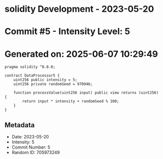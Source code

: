 ﻿# solidity Development - 2023-05-20
# Commit #5 - Intensity Level: 5
# Generated on: 2025-06-07 10:29:49
```solidity
pragma solidity ^0.8.0;

contract DataProcessor5 {
    uint256 public intensity = 5;
    uint256 private randomSeed = 970946;

    function processValue(uint256 input) public view returns (uint256) {
        return input * intensity + randomSeed % 100;
    }
}
```
## Metadata
- Date: 2023-05-20
- Intensity: 5
- Commit Number: 5
- Random ID: 705973249
